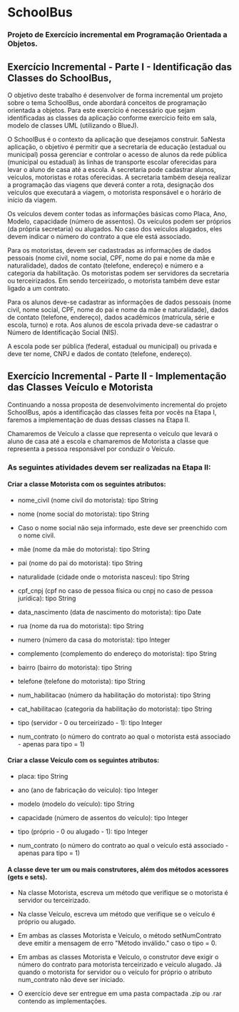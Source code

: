 # SchoolBus 
### Projeto de Exercício incremental em Programação Orientada a Objetos.

## Exercício Incremental - Parte I - Identificação das Classes do SchoolBus,

O objetivo deste trabalho é desenvolver de forma incremental um projeto sobre o tema SchoolBus, onde abordará conceitos de programação orientada a objetos. 
Para este exercício é necessário que sejam identificadas as classes da aplicação conforme exercício feito em sala, modelo de classes UML (utilizando o BlueJ).

O SchoolBus é o contexto da aplicação que desejamos construir. 
5aNesta aplicação, o objetivo é permitir que a secretaria de educação (estadual ou municipal) possa gerenciar e controlar o acesso de alunos da rede pública (municipal ou estadual) às linhas de transporte escolar oferecidas para levar o aluno de casa até a escola. A secretaria pode cadastrar alunos, veículos, motoristas e rotas oferecidas. A secretaria também deseja realizar a programação das viagens que deverá conter a rota, designação dos veículos que executará a viagem, o motorista responsável e o horário de início da viagem.

Os veículos devem conter todas as informações básicas como Placa, Ano, Modelo, capacidade (número de assentos). Os veículos podem ser próprios (da própria secretaria) ou alugados. No caso dos veículos alugados, eles devem indicar o número do contrato a que ele está associado.

Para os motoristas, devem ser cadastradas as informações de dados pessoais (nome civil, nome social, CPF, nome do pai e nome da mãe e naturalidade), dados de contato (telefone, endereço) e número e a categoria da habilitação. Os motoristas podem ser servidores da secretaria ou terceirizados. Em sendo terceirizado, o motorista também deve estar ligado a um contrato.

Para os alunos deve-se cadastrar as informações de dados pessoais (nome civil, nome social, CPF, nome do pai e nome da mãe e naturalidade), dados de contato (telefone, endereço), dados acadêmicos (matrícula, série e escola, turno) e rota. Aos alunos de escola privada deve-se cadastrar o Número de Identificação Social (NIS).

A escola pode ser pública (federal, estadual ou municipal) ou privada e deve ter nome, CNPJ e dados de contato (telefone, endereço).

## Exercício Incremental - Parte II - Implementação das Classes Veículo e Motorista

Continuando a nossa proposta de desenvolvimento incremental do projeto SchoolBus, após a identificação das classes feita por vocês na Etapa I, faremos a implementação de duas dessas classes na Etapa II.

Chamaremos de Veículo a classe que representa o veículo que levará o aluno de casa até a escola e chamaremos de Motorista a classe que representa a pessoa responsável por conduzir o Veículo.

### As seguintes atividades devem ser realizadas na Etapa II:

#### Criar a classe Motorista com os seguintes atributos:

 - nome_civil (nome civil do motorista): tipo String

 - nome (nome social do motorista): tipo String

 - Caso o nome social não seja informado, este deve ser preenchido com o nome civil.

 - mãe (nome da mãe do motorista): tipo String

 - pai (nome do pai do motorista): tipo String

 - naturalidade (cidade onde o motorista nasceu): tipo String

 - cpf_cnpj (cpf no caso de pessoa física ou cnpj no caso de pessoa jurídica): tipo String

 - data_nascimento (data de nascimento do motorista): tipo Date

 - rua (nome da rua do motorista): tipo String

 - numero (número da casa do motorista): tipo Integer

 - complemento (complemento do endereço do motorista): tipo String

 - bairro (bairro do motorista): tipo String

 - telefone (telefone do motorista): tipo String

 - num_habilitacao (número da habilitação do motorista): tipo String

 - cat_habilitacao (categoria da habilitação do motorista): tipo String

 - tipo (servidor - 0 ou terceirizado - 1): tipo Integer

 - num_contrato (o número do contrato ao qual o motorista está associado - apenas para tipo = 1)

#### Criar a classe Veículo com os seguintes atributos:

 - placa: tipo String

 - ano (ano de fabricação do veículo): tipo Integer

 - modelo (modelo do veículo): tipo String

 - capacidade (número de assentos do veículo): tipo Integer

 - tipo (próprio - 0 ou alugado - 1): tipo Integer

 - num_contrato (o número do contrato ao qual o veículo está associado - apenas para tipo = 1)

 
#### A classe deve ter um ou mais construtores, além dos métodos acessores (gets e sets).

 - Na classe Motorista, escreva um método que verifique se o motorista é servidor ou terceirizado.

 - Na classe Veículo, escreva um método que verifique se o veículo é próprio ou alugado.

 - Em ambas as classes Motorista e Veículo, o método setNumContrato deve emitir a mensagem de erro "Método inválido." caso o tipo = 0.

 - Em ambas as classes Motorista e Veículo, o construtor deve exigir o número do contrato para motorista terceirizado e veículo alugado. Já quando o motorista for servidor ou o veículo for próprio o atributo num_contrato não deve ser iniciado.

 - O exercício deve ser entregue em uma pasta compactada .zip ou .rar contendo as implementações.
